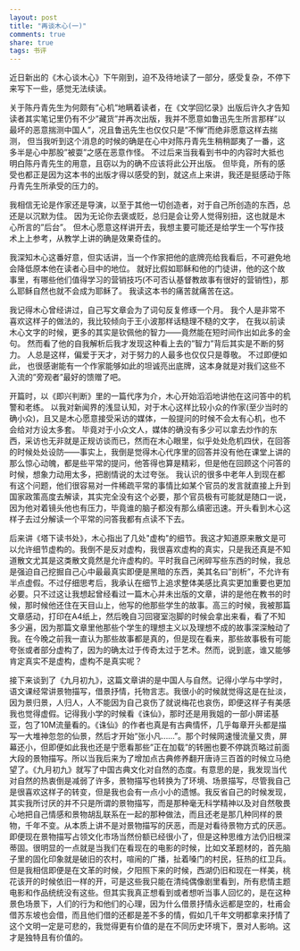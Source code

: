 ```yaml
---
layout: post
title: "再谈木心(一)"
comments: true
share: true
tags: 书评
---
```




近日新出的《木心谈木心》下午刚到，迫不及待地读了一部分，感受复杂，不停下来写下一些，感觉无法续读。

关于陈丹青先生为何颇有”心机”地瞒着读者，在《文学回忆录》出版后许久才告知读者其实笔记里仍有不少”藏货”并再次出版，我并不愿意如鲁迅先生所言那样”以最坏的恶意揣测中国人”，况且鲁迅先生也仅仅只是”不惮”而绝非愿意这样去揣测， 但当我听到这个消息的时候的确是在心中对陈丹青先生稍稍鄙夷了一番，这多半是心中那股”被耍”之感在恶意作怪。 不过后来当我看到书中的内容时大抵也明白陈丹青先生的用意，且窃以为的确不应该将此公开出版。 但毕竟，所有的感受也都正是因为这本书的出版才得以感受的到，就这点上来讲，我还是挺感动于陈丹青先生所承受的压力的。

我相信无论是作家还是导演，以至于其他一切创造者，对于自己所创造的东西，总还是以沉默为佳。 因为无论你去褒或贬，总归是会让旁人觉得别扭，这也就是木心所言的”后台”。 但木心愿意这样讲开去，我想主要可能还是给学生一个写作技术上上参考，从教学上讲的确是效果奇佳的。 

我深知木心这番好意，但实话讲，当一个作家把他的底牌亮给我看后，不可避免地会降低原本他在读者心目中的地位。 就好比假如耶稣和他的门徒讲，他的这个故事里，有哪些他们值得学习的营销技巧(不可否认基督教故事有很好的营销性)，那么耶稣自然也就不会成为耶稣了。 我读这本书的痛苦就痛苦在这。

我记得木心曾经讲过，自己写文章会为了词句反复修琢一个月。 我个人是非常不喜欢这样子的做法的，我比较倾向于王小波那样话糙理不糙的文字， 在我以前读木心文字的时候，更多的其实是钦佩他的智力——竟然能在短时间作出如此多的金句。 然而看了他的自我解析后我才发现这种看上去的”智力”背后其实是不断的努力。 人总是这样，偏爱于天才，对于努力的人最多也仅仅只是尊敬。 不过即便如此， 也很感谢能有一个作家能够如此的坦诚亮出底牌，这本身就是对我们这些不入流的”旁观者”最好的馈赠了吧。


开篇时，以《即兴判断》里的一篇代序为介，木心开始滔滔地讲他在这问答中的机警和老练。 以我对新闻界的浅显认知，对于木心这样比较小众的作家(至少当时的确小众)，且又是木心愿意接受采访的媒体，一般提问的时候不会太有心机，也不会给对方设太多套。 毕竟对于小众文人，媒体的确没有多少可以拿去炒作的东西，采访也无非就是正规访谈而已，然而在木心眼里，似乎处处危机四伏，在回答的时候处处设防——事实上，我倒是觉得木心代序里的回答并没有他在课堂上讲的那么惊心动魄，都是些平常的提问，他答得也算是精彩，但是他在回顾这个问答的时候，想象力动用太多，把剧情说的太过夸张。 我认识的很多中老年人到现在都有这个问题，他们很容易对一件稀疏平常的事情比如某个官员的发言就直接上升到国家政策高度去解读，其实完全没有这个必要，那个官员极有可能就是随口一说，因为他对着镜头他也有压力，毕竟谁的脑子都没有那么缜密迅速。开头看到木心这样子去过分解读一个平常的问答我都有点读不下去。

后来讲《塔下读书处》，木心指出了几处"虚构"的细节。我这才知道原来散文是可以允许细节虚构的。我倒不是反对虚构，我很喜欢虚构的真实，只是我还真是不知道散文尤其是这类散文竟然是允许虚构的。平时我自己闲碎写些东西的时候，我总是强迫自己挖掘自己心中最最真实即便是黑暗的东西，美其名曰”剖析”，不允许有半点虚假。不过仔细思考后，我承认在细节上追求整体美感比真实更加重要也更加必要。只不过这让我想起曾经看过一篇木心并未出版的文章，讲的是他在教书的时候，那时候他还住在天目山上，他写的他那些学生的故事。高三的时候，我被那篇文章感动，打印在A4纸上，然后晚自习回寝室泡脚的时候会拿出来看，看了不知多少遍，因为那篇文章里他那些个学生的理想主义以及理想不成的故事深深触动了我。在今晚之前我一直认为那些故事都是真的，但是现在看来，那些故事极有可能夸张或者部分虚构了，因为的确太过于传奇太过于艺术。然而，说到底，谁又能够肯定真实不是虚构，虚构不是真实呢？

接下来谈到了《九月初九》，这篇文章讲的是中国人与自然。记得小学与中学时，语文课经常讲景物描写，借景抒情，托物言志。我很小的时候就觉得这是在扯淡，因为景归景，人归人，人不能因为自己哀伤了就说梅花也哀伤，即便这样子有美感我也觉得虚假。记得我小学的时候看《诛仙》，那时还是用我姐的一部小屏诺基亚，包了10M流量看的。《诛仙》的作者也真是有古典情怀，几乎每章开头都是描写一大堆神忽忽的仙景，然后才开始“张小凡……”。那个时候网速慢流量又贵，屏幕还小，但即便如此我也还是宁愿看那些”正在加载”的转圈也要不停跳页略过前面大段的景物描写。所以当我后来为了增加点古典修养翻开唐诗三百首的时候立马绝望了。《九月初九》就写了中国古典文化对自然的态度。有意思的是，我发现当代对自然的热衷倒是减弱了许多，景物描写也转换为了环境、场景描写，尽管我自己是很喜欢这样子的转变，但是我也会有一点小小的遗憾。我反省自己的时候发现，其实我所讨厌的并不只是所谓的景物描写，而是那种毫无科学精神以及对自然敬畏心地把自己情感和景物胡乱联系在一起的那种做法，而且还老是那几种同样的景物，千年不变。从本质上讲不是对景物描写的厌恶，而是对看待景物方式的厌恶。即便现在景物描写占领文化市场当然份额已经很小了，但是这种思维方法仍旧根深蒂固。很明显的一点就是当我们在看现在的电影的时候，比如文革题材的，首先脑子里的固化印象就是破旧的农村，喧闹的广播，扯着嗓门的村民，狂热的红卫兵。但是我相信即便是在文革的时候，夕阳照下来的时候，西湖仍旧和现在一样美，桃花该开的时候依旧一样的开，可是这些我只能在清纯偶像剧里看到，所有悲情主题电影和作品统统没有这些。但其实我真正想看到或者想听当事人回忆的，是在这种景色场景下，人们的行为和他们的心理，因为什么借景抒情永远都是空的，杜甫会借苏东坡也会借，而且他们借的还都是差不多的情，假如几千年文明都拿来抒情了这个文明一定是可悲的，我觉得更有价值的是在不同历史环境下，景对人影响。这才是独特且有价值的。




